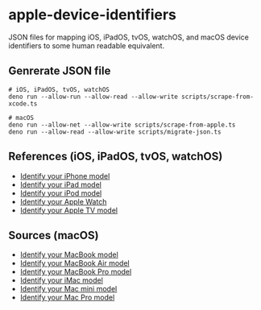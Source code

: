 # apple-device-identifiers

JSON files for mapping iOS, iPadOS, tvOS, watchOS, and macOS device identifiers to some human readable equivalent.

## Genrerate JSON file

```shell
# iOS, iPadOS, tvOS, watchOS
deno run --allow-run --allow-read --allow-write scripts/scrape-from-xcode.ts

# macOS
deno run --allow-net --allow-write scripts/scrape-from-apple.ts
deno run --allow-read --allow-write scripts/migrate-json.ts
```

## References (iOS, iPadOS, tvOS, watchOS)

- [Identify your iPhone model](https://support.apple.com/en-us/HT201296)
- [Identify your iPad model](https://support.apple.com/en-us/HT201471)
- [Identify your iPod model](https://support.apple.com/en-us/HT204217)
- [Identify your Apple Watch](https://support.apple.com/en-us/HT204507)
- [Identify your Apple TV model](https://support.apple.com/en-us/HT200008)

## Sources (macOS)

- [Identify your MacBook model](https://support.apple.com/en-us/HT201608)
- [Identify your MacBook Air model](https://support.apple.com/en-us/HT201862)
- [Identify your MacBook Pro model](https://support.apple.com/en-us/HT201300)
- [Identify your iMac model](https://support.apple.com/en-us/HT201634)
- [Identify your Mac mini model](https://support.apple.com/en-us/HT201894)
- [Identify your Mac Pro model](https://support.apple.com/en-us/HT202888)
